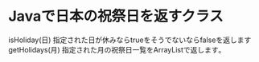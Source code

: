 # Javaで日本の祝祭日を返すクラス

  isHoliday(日) 指定された日が休みならtrueをそうでないならfalseを返します
  getHolidays(月) 指定された月の祝祭日一覧をArrayListで返します｡
